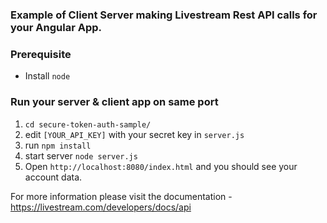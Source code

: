 ### Example of Client Server making Livestream Rest API calls for your Angular App.

### Prerequisite
- Install `node`

### Run your server & client app on same port

1. `cd secure-token-auth-sample/`
2. edit `[YOUR_API_KEY]` with your secret key in `server.js`
2. run `npm install`
3. start server `node server.js`
4. Open `http://localhost:8080/index.html` and you should see your account data. 

For more information please visit the documentation - https://livestream.com/developers/docs/api
